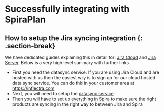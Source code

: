 # Successfully integrating with SpiraPlan

## How to setup the Jira syncing integration {: .section-break}
We have dedicated guides explaining this in detail for: [Jira Cloud](../../External-Bug-Tracking-Integration/Using-SpiraTeam-with-Jira-Cloud/) and [Jira Server](../../External-Bug-Tracking-Integration/Using-SpiraTeam-with-Jira-Server/). Below is a very high level summary with further links

- First you need the datasync service. If you are using Jira Cloud and are hosted with us then the easiest way is to sign up for our cloud hosted data sync service. You can do this in your customer area at https://inflectra.com
- Next, you will need to setup the [datasync service](../../External-Bug-Tracking-Integration/Setting-up-Data-Synchronization/#spira-external-tool-cloud-hosted) 
- Then you will have to set up [everything in Spira](../../External-Bug-Tracking-Integration/Using-SpiraTeam-with-Jira-Cloud/) to make sure the right products are syncing in the right way to between Jira and Spira
